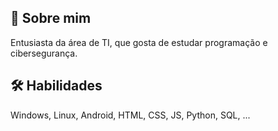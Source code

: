 ## 🚀 Sobre mim
Entusiasta da área de TI, que gosta de estudar programação e cibersegurança.

## 🛠 Habilidades
Windows, Linux, Android, HTML, CSS, JS, Python, SQL, ...
